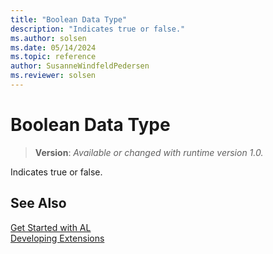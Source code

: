 ```yaml
---
title: "Boolean Data Type"
description: "Indicates true or false."
ms.author: solsen
ms.date: 05/14/2024
ms.topic: reference
author: SusanneWindfeldPedersen
ms.reviewer: solsen
---
```

[//]: # (START>DO_NOT_EDIT)
[//]: # (IMPORTANT:Do not edit any of the content between here and the END>DO_NOT_EDIT.)
[//]: # (Any modifications should be made in the .xml files in the ModernDev repo.)
# Boolean Data Type
> **Version**: _Available or changed with runtime version 1.0._

Indicates true or false.




[//]: # (IMPORTANT: END>DO_NOT_EDIT)



## See Also
[Get Started with AL](../../devenv-get-started.md)  
[Developing Extensions](../../devenv-dev-overview.md)  